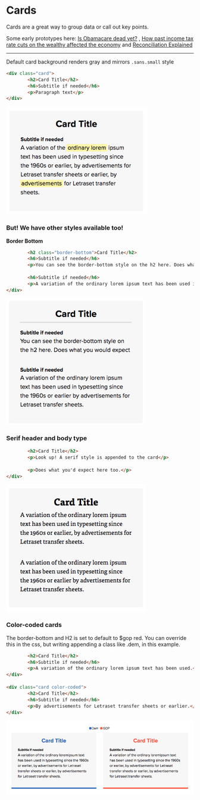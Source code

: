 # Cards

Cards are a great way to group data or call out key points.

Some early prototypes here: [Is Obamacare dead yet?](http://www.politico.com/interactives/2017/senate-obamacare-repeal-vote-results-count/) , [How past income tax rate cuts on the wealthy affected the economy](https://www.politico.com/interactives/2017/gop-tax-rate-cut-wealthy/) and  [Reconciliation Explained](http://www.politico.com/interactives/2017/what-is-reconciliation/)

---

Default card background renders gray and mirrors `.sans.small` style

```html
<div class="card">
        <h2>Card Title</h2>
        <h6>Subtitle if needed</h6>
        <p>Paragraph text</p>
</div>
```

![](/assets/default-card.png)

### But! We have other styles available too!

**Border Bottom**

```html
        <h2 class="border-bottom">Card Title</h2>
        <h6>Subtitle if needed</h6>
        <p>You can see the border-bottom style on the h2 here. Does what you would expect</p>

        <h6>Subtitle if needed</h6>
        <p>A variation of the ordinary lorem ipsum text has been used in typesetting.</p>
</div>
```

![](/assets/card-border-bottom.png)

### 

### **Serif header and body type**

```html
        <h2>Card Title</h2>
        <p>Look up! A serif style is appended to the card</p>

        <p>Does what you'd expect here too.</p>
</div>
```

![](/assets/serif-card.png)





### **Color-coded cards**

The border-bottom and H2 is set to default to $gop red. You can override this in the css, but writing appending a class like .dem, in this example.

```html
        <h2>Card Title</h2>
        <h6>Subtitle if needed</h6>
        <p>A variation of the ordinary lorem ipsum text has been used.</p>
</div>

<div class="card color-coded">
        <h2>Card Title</h2>
        <h6>Subtitle if needed</h6>
        <p>By advertisements for Letraset transfer sheets or earlier.</p>
</div>
```

![](/assets/color-coded-cards.png)

